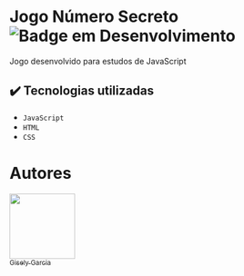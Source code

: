 # Jogo Número Secreto ![Badge em Desenvolvimento](http://img.shields.io/static/v1?label=STATUS&message=EM%20DESENVOLVIMENTO&color=GREEN&style=for-the-badge)

Jogo desenvolvido para estudos de JavaScript

## ✔️ Tecnologias utilizadas 
- ``JavaScript``
- ``HTML ``
- ``CSS``
# Autores


[<img loading="lazy" src="https://avatars.githubusercontent.com/u/68923795?s=400&u=3739eb8a912feeb269ae20f7cd835d5ccb1fcd3f&v=4" width=115><br><sub>Gisely Garcia</sub>](https://github.com/giselygarcia) 
